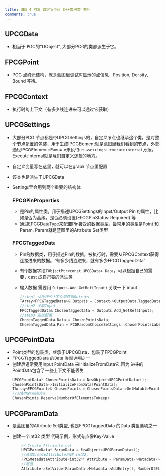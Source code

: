 ```yaml
---
title: UE5.4 PCG 自定义节点 C++常用类 浅析
comments: true
---
```


## **UPCGData** 

- 相当于 PGC的“UObject”, 大部分PCG的类都派生于它。

## **FPCGPoint**

- PCG 点的元结构，就是蓝图里调试时显示的点信息，Position, Density, Bound 等待。

## **FPCGContext**

- 执行时的上下文（有多少线连进来可以通过它获取)

## **UPCGSettings** 

- 大部分PCG 节点都是带UPCGSettings的，自定义节点也继承这个类，是对整个节点配置的包装，用于生成IPCGElement就是蓝图里我们看到的节点，外部通过IPCGElement::Execute来执行`UPCGSettings::ExecuteInternal`方法。ExecuteInternal就是我们自定义逻辑的地方。
- 自定义变量写在这里，就可以在graph 节点里配置
- 该类也是派生于UPCGData
- Settings里会用到两个重要的结构体

    ### **FPCGPinProperties**

    - 是Pin的属性类，用于描述UPCGSettings的Input/Output Pin 的属性，比如是否为高级，是否必须设置(EPCGPinStatus::Required) 等
    - 通过EPCGDataType来配置Pin接受的数据类型，最常用的类型是Point 和 Param, Param就是蓝图里的Attribute Set类型
    
    ### **FPCGTaggedData**

    - Pin的数据类，用于描述Pin的数据。被执行时，需要从FPCGContext获得连接进来的数据。“有多少线连进来，就有多少FPCGTaggedData”
    - 有个数据字段`TObjectPtr<const UPCGData> Data`，可以根据自己的需要，cast 成自己要的派生类
    - 输入数据 需要用 `Outputs.Add_GetRef(Input)` 关联一下 input
  
        ``` cpp
        //step1 从执行的上下文里获得Outputs
        TArray<FPCGTaggedData>& Outputs = Context->OutputData.TaggedData;
        //step2 关联Input
        FPCGTaggedData& ChosenTaggedData = Outputs.Add_GetRef(Input);
        //step3 完成配置
        ChosenTaggedData.Data = ChosenPointsData;
        ChosenTaggedData.Pin = PCGRandomChoiceSettings::ChosenPointsLabel;
        ```

## **UPCGPointData**

- Point类型的包装类，继承于UPCGData，包装了FPCGPoint
- FPCGTaggedData 的Data 类型选项之一
- 创建后通常要用Input PointData 来InitializeFromData它,因为 进来的PointData包含了一些上下文不能丢失
    ```cpp
    UPCGPointData* ChosenPointsData = NewObject<UPCGPointData>();
    ChosenPointsData->InitializeFromData(PointData);
    TArray<FPCGPoint>& ChosenPoints = ChosenPointsData->GetMutablePoints();
    //分配内存空间大小
    ChosenPoints.Reserve(NumberOfElementsToKeep);
    ```
## **UPCGParamData**
  - 是蓝图里的Attribute Set类型, 也是FPCGTaggedData 的Data 类型选项之一
  - 创建一个int32 类型 代码示例，形式有点像Key-Value
  
    ``` cpp
        // Create Attribute set
        UPCGParamData* ParamData = NewObject<UPCGParamData>();
        //通过CreateAttribute创建 int32, 
        FPCGMetadataAttribute<int32>* Attribute = ParamData->Metadata->CreateAttribute<int32>(TEXT("ChosenPointsNum"), NumberOfElementsToKeep, true, true);
        //赋值
        Attribute->SetValue(ParamData->Metadata->AddEntry(), NumberOfElementsToKeep);
    ```

    
    
    





